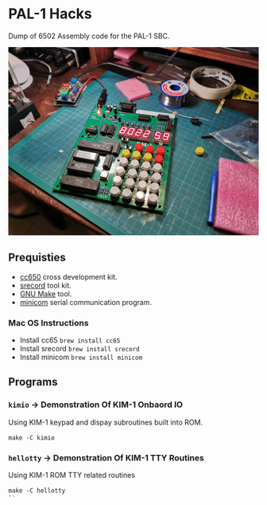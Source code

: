 # PAL-1 Hacks
Dump of 6502 Assembly code for the PAL-1 SBC.

![That's my PAL!](images/mypal.jpg)

## Prequisties
- [cc650](https://cc65.github.io) cross development kit.
- [srecord](http://srecord.sourceforge.net) tool kit.
- [GNU Make](https://www.gnu.org/software/make/) tool.
- [minicom](https://salsa.debian.org/minicom-team/minicom) serial communication program.
### Mac OS Instructions
- Install cc65 `brew install cc65`
- Install srecord `brew install srecord`
- Install minicom `brew install minicom`

## Programs
### `kimio` -> Demonstration Of KIM-1 Onbaord IO
Using KIM-1 keypad and dispay subroutines built into ROM.
```
make -C kimio
```

### `hellotty` -> Demonstration Of KIM-1 TTY Routines
Using KIM-1 ROM TTY related routines
```
make -C hellotty
``
